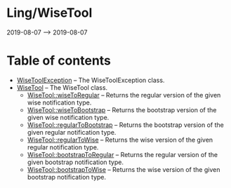 Ling/WiseTool
================
2019-08-07 --> 2019-08-07




Table of contents
===========

- [WiseToolException](https://github.com/lingtalfi/WiseTool/blob/master/doc/api/Ling/WiseTool/Exception/WiseToolException.md) &ndash; The WiseToolException class.
- [WiseTool](https://github.com/lingtalfi/WiseTool/blob/master/doc/api/Ling/WiseTool/WiseTool.md) &ndash; The WiseTool class.
    - [WiseTool::wiseToRegular](https://github.com/lingtalfi/WiseTool/blob/master/doc/api/Ling/WiseTool/WiseTool/wiseToRegular.md) &ndash; Returns the regular version of the given wise notification type.
    - [WiseTool::wiseToBootstrap](https://github.com/lingtalfi/WiseTool/blob/master/doc/api/Ling/WiseTool/WiseTool/wiseToBootstrap.md) &ndash; Returns the bootstrap version of the given wise notification type.
    - [WiseTool::regularToBootstrap](https://github.com/lingtalfi/WiseTool/blob/master/doc/api/Ling/WiseTool/WiseTool/regularToBootstrap.md) &ndash; Returns the bootstrap version of the given regular notification type.
    - [WiseTool::regularToWise](https://github.com/lingtalfi/WiseTool/blob/master/doc/api/Ling/WiseTool/WiseTool/regularToWise.md) &ndash; Returns the wise version of the given regular notification type.
    - [WiseTool::bootstrapToRegular](https://github.com/lingtalfi/WiseTool/blob/master/doc/api/Ling/WiseTool/WiseTool/bootstrapToRegular.md) &ndash; Returns the regular version of the given bootstrap notification type.
    - [WiseTool::bootstrapToWise](https://github.com/lingtalfi/WiseTool/blob/master/doc/api/Ling/WiseTool/WiseTool/bootstrapToWise.md) &ndash; Returns the wise version of the given bootstrap notification type.




